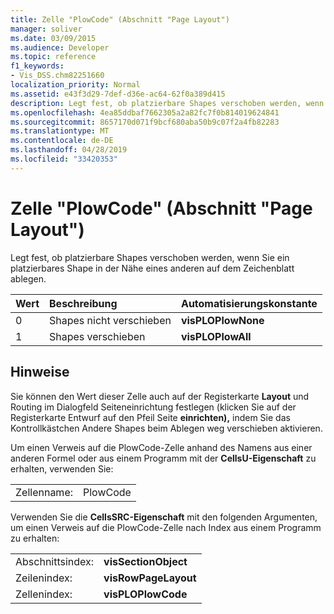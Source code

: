 ```yaml
---
title: Zelle "PlowCode" (Abschnitt "Page Layout")
manager: soliver
ms.date: 03/09/2015
ms.audience: Developer
ms.topic: reference
f1_keywords:
- Vis_DSS.chm82251660
localization_priority: Normal
ms.assetid: e43f3d29-7def-d36e-ac64-62f0a389d415
description: Legt fest, ob platzierbare Shapes verschoben werden, wenn Sie ein platzierbares Shape in der Nähe eines anderen auf dem Zeichenblatt ablegen.
ms.openlocfilehash: 4ea85ddbaf7662305a2a82fc7f0b814019624841
ms.sourcegitcommit: 8657170d071f9bcf680aba50b9c07f2a4fb82283
ms.translationtype: MT
ms.contentlocale: de-DE
ms.lasthandoff: 04/28/2019
ms.locfileid: "33420353"
---
```

# <a name="plowcode-cell-page-layout-section"></a>Zelle "PlowCode" (Abschnitt "Page Layout")

Legt fest, ob platzierbare Shapes verschoben werden, wenn Sie ein platzierbares Shape in der Nähe eines anderen auf dem Zeichenblatt ablegen.
  
|**Wert**|**Beschreibung**|**Automatisierungskonstante**|
|:-----|:-----|:-----|
|0  <br/> |Shapes nicht verschieben  <br/> |**visPLOPlowNone** <br/> |
|1  <br/> |Shapes verschieben  <br/> |**visPLOPlowAll** <br/> |
   
## <a name="remarks"></a>Hinweise

Sie können den Wert dieser Zelle auch auf der  Registerkarte **Layout** und  Routing im Dialogfeld Seiteneinrichtung festlegen (klicken Sie auf der Registerkarte Entwurf auf den Pfeil Seite **einrichten),** indem Sie das Kontrollkästchen Andere Shapes beim Ablegen weg verschieben aktivieren.  
  
Um einen Verweis auf die PlowCode-Zelle anhand des Namens aus einer anderen Formel oder aus einem Programm mit der **CellsU-Eigenschaft** zu erhalten, verwenden Sie: 
  
|||
|:-----|:-----|
|Zellenname:  <br/> |PlowCode  <br/> |
   
Verwenden Sie die **CellsSRC-Eigenschaft** mit den folgenden Argumenten, um einen Verweis auf die PlowCode-Zelle nach Index aus einem Programm zu erhalten: 
  
|||
|:-----|:-----|
|Abschnittsindex:  <br/> |**visSectionObject** <br/> |
|Zeilenindex:  <br/> |**visRowPageLayout** <br/> |
|Zellenindex:  <br/> |**visPLOPlowCode** <br/> |
   

